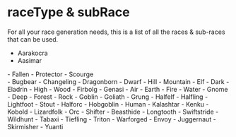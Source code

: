 <title>Race Types</title>
<link rel="stylesheet" type="text/css" href="style.css">
<script defer src="./modules/functions.js"></script>


# **raceType & subRace**
For all your race generation needs, this is a list of all the races & sub-races that can be used.
- <a><a>Aarakocra</a>
- <a onclick="textHide('aasimar')">Aasimar</a>
<div class="showHide" id="aasimar">
	- <a>Fallen</a>
	- <a>Protector</a>
	- <a>Scourge</a>
</div>
- <a>Bugbear</a>
- <a>Changeling</a>
- <a>Dragonborn</a>
- <a>Dwarf</a>
	- <a>Hill</a>
	- <a>Mountain</a>
- <a>Elf</a>
	- <a>Dark</a>
	- <a>Eladrin</a>
	- <a>High</a>
	- <a>Wood</a>
- <a>Firbolg</a>
- <a>Genasi</a>
	- <a>Air</a>
	- <a>Earth</a>
	- <a>Fire</a>
	- <a>Water</a>
- <a>Gnome</a>
	- <a>Deep</a>
	- <a>Forest</a>
	- <a>Rock</a>
- <a>Goblin</a>
- <a>Goliath</a>
- <a>Grung</a>
- <a>Halfelf</a>
- <a>Halfling</a>
	- <a>Lightfoot</a>
	- <a>Stout</a>
- <a>Halforc</a>
- <a>Hobgoblin</a>
- <a>Human</a>
- <a>Kalashtar</a>
- <a>Kenku</a>
- <a>Kobold</a>
- <a>Lizardfolk</a>
- <a>Orc</a>
- <a>Shifter</a>
	- <a>Beasthide</a>
	- <a>Longtooth</a>
	- <a>Swiftstride</a>
	- <a>Wildhunt</a></a>
- <a>Tabaxi</a>
- <a>Tiefling</a>
- <a>Triton</a>
- <a>Warforged</a>
	- <a>Envoy</a>
	- <a>Juggernaut</a>
	- <a>Skirmisher</a>
- <a>Yuanti</a>
